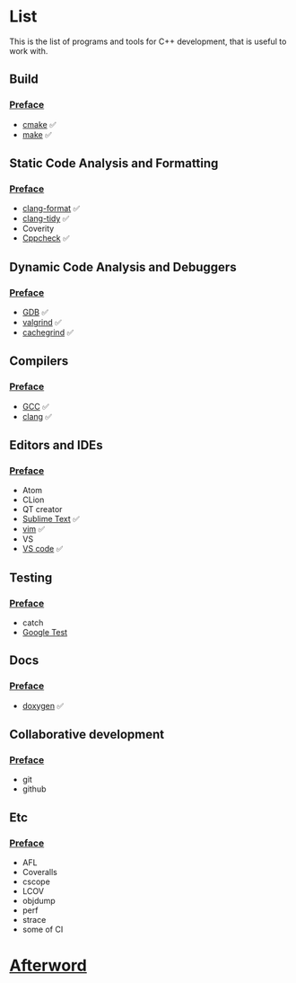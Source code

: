 # List
This is the list of programs and tools for C++ development, that is useful to work with.

## Build

### [Preface](build/README.md)

- [cmake](build/CMake.md) :white_check_mark:
- [make](build/make.md) :white_check_mark:

## Static Code Analysis and Formatting

### [Preface](static-analysis/README.md)

- [clang-format](static-analysis/clang-format.md) :white_check_mark:
- [clang-tidy](static-analysis/clang-tidy.md) :white_check_mark:
- Coverity
- [Cppcheck](static-analysis/cppcheck.md) :white_check_mark:

## Dynamic Code Analysis and Debuggers

### [Preface](dynamic-analysis/README.md)

- [GDB](dynamic-analysis/gdb.md) :white_check_mark:
- [valgrind](dynamic-analysis/valgrind.md) :white_check_mark:
- [cachegrind](dynamic-analysis/cachegrind.md) :white_check_mark:

## Compilers

### [Preface](compilers/README.md)

- [GCC](compilers/gcc.md) :white_check_mark:
- [clang](compilers/clang.md) :white_check_mark:

## Editors and IDEs

### [Preface](editors-ides/README.md)

- Atom
- CLion
- QT creator
- [Sublime Text](editors-ides/sublime.md) :white_check_mark:
- [vim](editors-ides/vim.md) :white_check_mark:
- VS
- [VS code](editors-ides/vscode.md) :white_check_mark:

## Testing

### [Preface](testing/README.md)

- catch
- [Google Test](testing/gtest.md)

## Docs

### [Preface](docs/README.md)

- [doxygen](docs/doxygen.md) :white_check_mark: 

## Collaborative development

### [Preface](collab/README.md)

- git
- github

## Etc

### [Preface](etc/README.md)

- AFL
- Coveralls
- cscope
- LCOV
- objdump
- perf
- strace
- some of CI

# [Afterword](../etc/afterword.md)
